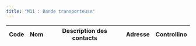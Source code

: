 ```yaml
---
title: "M11 : Bande transporteuse"
---
```


Code|Nom|Description des contacts|Adresse|Controllino
|---|---|---|---|---|
